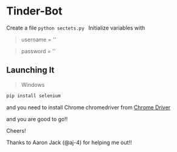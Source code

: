 # Tinder-Bot

Create a file ```python sectets.py ```
Initialize variables with 
  
  > username = ''
  
  > password = ''

## Launching It
> Windows
```cmd
pip install selenium
```
and 
you need to install Chrome chromedriver from [Chrome Driver](http://chromedriver.chromium.org/)

and you are good to go!!

Cheers!

Thanks to Aaron Jack (@aj-4) for helping me out!!
